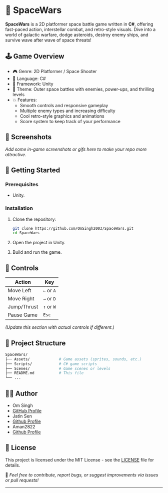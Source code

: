 
# 🚀 SpaceWars

**SpaceWars** is a 2D platformer space battle game written in **C#**, offering fast-paced action, interstellar combat, and retro-style visuals. Dive into a world of galactic warfare, dodge asteroids, destroy enemy ships, and survive wave after wave of space threats!

## 🕹️ Game Overview

- 🎮 Genre: 2D Platformer / Space Shooter  
- 🧠 Language: C#  
- 🧩 Framework: Unity 
- 🌌 Theme: Outer space battles with enemies, power-ups, and thrilling levels  
- 💥 Features:
  - Smooth controls and responsive gameplay
  - Multiple enemy types and increasing difficulty
  - Cool retro-style graphics and animations
  - Score system to keep track of your performance

## 📸 Screenshots

*Add some in-game screenshots or gifs here to make your repo more attractive.*

## 🚀 Getting Started

### Prerequisites

- Unity.

### Installation
1. Clone the repository:
   ```bash
   git clone https://github.com/OmSingh2003/SpaceWars.git
   cd SpaceWars
   ```
2. Open the project in Unity.

3. Build and run the game.


## 🧾 Controls

| Action        | Key             |
|---------------|------------------|
| Move Left     | `←` or `A`        |
| Move Right    | `→` or `D`        |
| Jump/Thrust   | `↑` or `W`        |
| Pause Game    | `Esc`             |

*(Update this section with actual controls if different.)*

## 📂 Project Structure

```bash
SpaceWars/
├── Assets/             # Game assets (sprites, sounds, etc.)
├── Scripts/            # C# game scripts
├── Scenes/             # Game scenes or levels
├── README.md           # This file
└── ...
```

## 👨‍💻 Author

- Om Singh  
- [GitHub Profile](https://github.com/OmSingh2003)
- Jatin Sen
- [Github Profile]()
- Aman2822
- [Github Profile]()

## 📄 License

This project is licensed under the MIT License - see the [LICENSE](LICENSE) file for details.



🎯 *Feel free to contribute, report bugs, or suggest improvements via issues or pull requests!*


---
